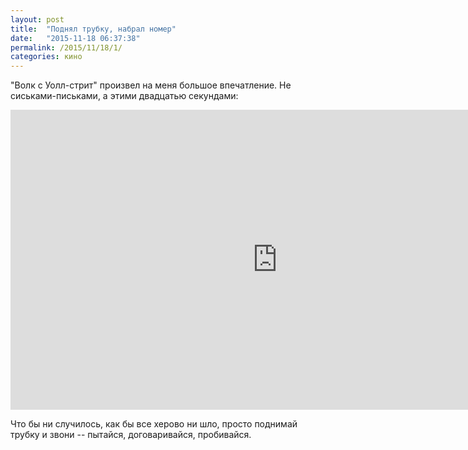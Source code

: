 ```yaml
---
layout: post
title:  "Поднял трубку, набрал номер"
date:   "2015-11-18 06:37:38"
permalink: /2015/11/18/1/
categories: кино
---
```

"Волк с Уолл-стрит" произвел на меня большое впечатление. Не
сиськами-письками, а этими двадцатью секундами:

<iframe width="854" height="480"
src="https://www.youtube.com/embed/rDmH2C3Zppw" frameborder="0"
allowfullscreen></iframe>

Что бы ни случилось, как бы все херово ни шло, просто поднимай трубку
и звони -- пытайся, договаривайся, пробивайся.
